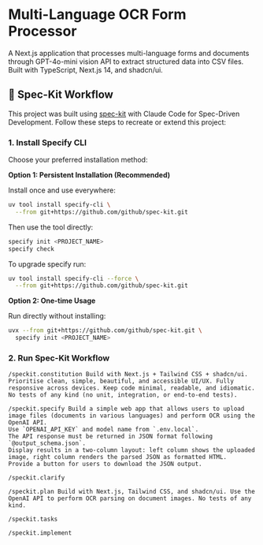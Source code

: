 # Multi-Language OCR Form Processor

A Next.js application that processes multi-language forms and documents through GPT-4o-mini vision API to extract structured data into CSV files. Built with TypeScript, Next.js 14, and shadcn/ui.

## 🎯 Spec-Kit Workflow

This project was built using [spec-kit](https://github.com/github/spec-kit) with Claude Code for Spec-Driven Development. Follow these steps to recreate or extend this project:

### 1. Install Specify CLI

Choose your preferred installation method:

**Option 1: Persistent Installation (Recommended)**

Install once and use everywhere:

```bash
uv tool install specify-cli \
  --from git+https://github.com/github/spec-kit.git
```

Then use the tool directly:

```bash
specify init <PROJECT_NAME>
specify check
```

To upgrade specify run:

```bash
uv tool install specify-cli --force \
  --from git+https://github.com/github/spec-kit.git
```

**Option 2: One-time Usage**

Run directly without installing:

```bash
uvx --from git+https://github.com/github/spec-kit.git \
  specify init <PROJECT_NAME>
```

### 2. Run Spec-Kit Workflow

```
/speckit.constitution Build with Next.js + Tailwind CSS + shadcn/ui. Prioritise clean, simple, beautiful, and accessible UI/UX. Fully responsive across devices. Keep code minimal, readable, and idiomatic. No tests of any kind (no unit, integration, or end-to-end tests).

/speckit.specify Build a simple web app that allows users to upload image files (documents in various languages) and perform OCR using the OpenAI API.
Use `OPENAI_API_KEY` and model name from `.env.local`.
The API response must be returned in JSON format following `@output_schema.json`.
Display results in a two-column layout: left column shows the uploaded image, right column renders the parsed JSON as formatted HTML.
Provide a button for users to download the JSON output.

/speckit.clarify

/speckit.plan Build with Next.js, Tailwind CSS, and shadcn/ui. Use the OpenAI API to perform OCR parsing on document images. No tests of any kind.

/speckit.tasks

/speckit.implement
```
